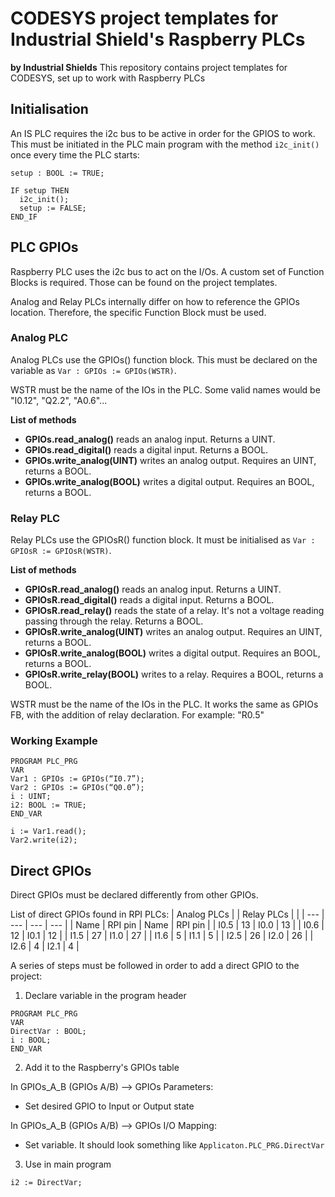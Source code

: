 # CODESYS project templates for Industrial Shield's Raspberry PLCs
**by Industrial Shields**
This repository contains project templates for CODESYS, set up to work with Raspberry PLCs

## Initialisation
An IS PLC requires the i2c bus to be active in order for the GPIOS to work. This must be initiated in the PLC main program with the method `i2c_init()` once every time the PLC starts:
```
setup : BOOL := TRUE;
```
```
IF setup THEN
  i2c_init();
  setup := FALSE;
END_IF
```

## PLC GPIOs
Raspberry PLC uses the i2c bus to act on the I/Os. A custom set of Function Blocks is required. Those can be found on the project templates.

Analog and Relay PLCs internally differ on how to reference the GPIOs location. Therefore, the specific Function Block must be used.
### Analog PLC
Analog PLCs use the GPIOs() function block. This must be declared on the variable as `Var : GPIOs := GPIOs(WSTR)`.

WSTR must be the name of the IOs in the PLC. Some valid names would be "I0.12", "Q2.2", "A0.6"...

**List of methods**
* **GPIOs.read_analog()** reads an analog input. Returns a UINT.
* **GPIOs.read_digital()** reads a digital input. Returns a BOOL.
* **GPIOs.write_analog(UINT)** writes an analog output. Requires an UINT, returns a BOOL.
* **GPIOs.write_analog(BOOL)** writes a digital output. Requires an BOOL, returns a BOOL.

### Relay PLC
Relay PLCs use the GPIOsR() function block. It must be initialised as `Var : GPIOsR := GPIOsR(WSTR)`.

**List of methods**
* **GPIOsR.read_analog()** reads an analog input. Returns a UINT.
* **GPIOsR.read_digital()** reads a digital input. Returns a BOOL.
* **GPIOsR.read_relay()** reads the state of a relay. It's not a voltage reading passing through the relay. Returns a BOOL.
* **GPIOsR.write_analog(UINT)** writes an analog output. Requires an UINT, returns a BOOL.
* **GPIOsR.write_analog(BOOL)** writes a digital output. Requires an BOOL, returns a BOOL.
* **GPIOsR.write_relay(BOOL)** writes to a relay. Requires a BOOL, returns a BOOL.

WSTR must be the name of the IOs in the PLC. It works the same as GPIOs FB, with the addition of relay declaration. For example: "R0.5"
### Working Example
```
PROGRAM PLC_PRG
VAR
Var1 : GPIOs := GPIOs(“I0.7”);
Var2 : GPIOs := GPIOs(“Q0.0”);
i : UINT;
i2: BOOL := TRUE;
END_VAR
```
```
i := Var1.read();
Var2.write(i2);
```
## Direct GPIOs
Direct GPIOs must be declared differently from other GPIOs. 

List of direct GPIOs found in RPI PLCs:
| Analog PLCs | | Relay PLCs | |
| --- | --- | --- | --- |
| Name | RPI pin | Name | RPI pin |
| I0.5 | 13 | I0.0 | 13 |
| I0.6 | 12 | I0.1 | 12 |
| I1.5 | 27 | I1.0 | 27 |
| I1.6 | 5  | I1.1 | 5  |
| I2.5 | 26 | I2.0 | 26 |
| I2.6 | 4  | I2.1 | 4  |

A series of steps must be followed in order to add a direct GPIO to the project:
1. Declare variable in the program header
```
PROGRAM PLC_PRG
VAR
DirectVar : BOOL;
i : BOOL;
END_VAR
```
2. Add it to the Raspberry's GPIOs table

In GPIOs_A_B (GPIOs A/B) --> GPIOs Parameters:
* Set desired GPIO to Input or Output state

In GPIOs_A_B (GPIOs A/B) --> GPIOs I/O Mapping:
* Set variable. It should look something like `Applicaton.PLC_PRG.DirectVar`
3. Use in main program
```
i2 := DirectVar;
```
